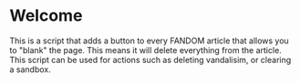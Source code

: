 <h1>Welcome</h1>
This is a script that adds a button to every FANDOM article that allows you to "blank" the page. This means it will delete everything from the article. This script can be used for actions such as deleting vandalisim, or clearing a sandbox.
